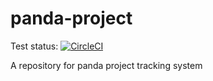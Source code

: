 # panda-project
Test status: [![CircleCI](https://circleci.com/gh/nikitatroshenko/panda-project.svg?style=svg)](https://circleci.com/gh/nikitatroshenko/panda-project)

A repository for panda project tracking system

